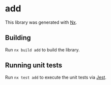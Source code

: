 # add

This library was generated with [Nx](https://nx.dev).

## Building

Run `nx build add` to build the library.

## Running unit tests

Run `nx test add` to execute the unit tests via [Jest](https://jestjs.io).
